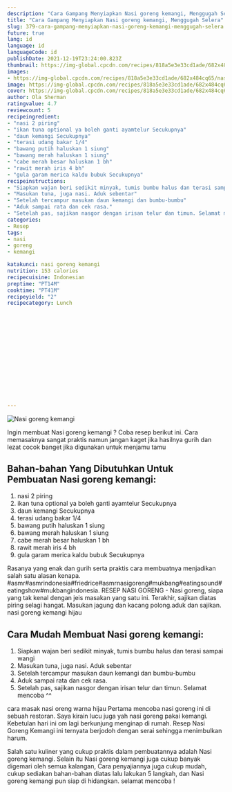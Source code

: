 ```yaml
---
description: "Cara Gampang Menyiapkan Nasi goreng kemangi, Menggugah Selera"
title: "Cara Gampang Menyiapkan Nasi goreng kemangi, Menggugah Selera"
slug: 379-cara-gampang-menyiapkan-nasi-goreng-kemangi-menggugah-selera
future: true
lang: id
language: id
languageCode: id
publishDate: 2021-12-19T23:24:00.823Z 
thumbnail: https://img-global.cpcdn.com/recipes/818a5e3e33cd1ade/682x484cq65/nasi-goreng-kemangi-foto-resep-utama.png
images:
- https://img-global.cpcdn.com/recipes/818a5e3e33cd1ade/682x484cq65/nasi-goreng-kemangi-foto-resep-utama.png
image: https://img-global.cpcdn.com/recipes/818a5e3e33cd1ade/682x484cq65/nasi-goreng-kemangi-foto-resep-utama.png
cover: https://img-global.cpcdn.com/recipes/818a5e3e33cd1ade/682x484cq65/nasi-goreng-kemangi-foto-resep-utama.png
author: Ola Sherman
ratingvalue: 4.7
reviewcount: 5
recipeingredient:
- "nasi 2 piring"
- "ikan tuna optional ya boleh ganti ayamtelur Secukupnya"
- "daun kemangi Secukupnya"
- "terasi udang bakar 1/4"
- "bawang putih haluskan 1 siung"
- "bawang merah haluskan 1 siung"
- "cabe merah besar haluskan 1 bh"
- "rawit merah iris 4 bh"
- "gula garam merica kaldu bubuk Secukupnya"
recipeinstructions:
- "Siapkan wajan beri sedikit minyak, tumis bumbu halus dan terasi sampai wangi"
- "Masukan tuna, juga nasi. Aduk sebentar"
- "Setelah tercampur masukan daun kemangi dan bumbu-bumbu"
- "Aduk sampai rata dan cek rasa."
- "Setelah pas, sajikan nasgor dengan irisan telur dan timun. Selamat mencoba ^^"
categories:
- Resep
tags:
- nasi
- goreng
- kemangi

katakunci: nasi goreng kemangi 
nutrition: 153 calories
recipecuisine: Indonesian
preptime: "PT14M"
cooktime: "PT41M"
recipeyield: "2"
recipecategory: Lunch


     
    
    
    
    
    
    
    
    
    
    
      
    
---
```



![Nasi goreng kemangi](https://img-global.cpcdn.com/recipes/818a5e3e33cd1ade/682x484cq65/nasi-goreng-kemangi-foto-resep-utama.png)

Ingin membuat Nasi goreng kemangi ? Coba resep berikut ini. Cara memasaknya sangat praktis namun jangan kaget jika hasilnya gurih dan lezat cocok banget jika digunakan untuk menjamu tamu

<!--inarticleads1-->

## Bahan-bahan Yang Dibutuhkan Untuk Pembuatan Nasi goreng kemangi:

1. nasi 2 piring
1. ikan tuna optional ya boleh ganti ayamtelur Secukupnya
1. daun kemangi Secukupnya
1. terasi udang bakar 1/4
1. bawang putih haluskan 1 siung
1. bawang merah haluskan 1 siung
1. cabe merah besar haluskan 1 bh
1. rawit merah iris 4 bh
1. gula garam merica kaldu bubuk Secukupnya

Rasanya yang enak dan gurih serta praktis cara membuatnya menjadikan salah satu alasan kenapa. #asmr#asmrindonesia#friedrice#asmrnasigoreng#mukbang#eatingsound#eatingshow#mukbangindonesia. RESEP NASI GORENG - Nasi goreng, siapa yang tak kenal dengan jeis masakan yang satu ini. Terakhir, sajikan diatas piring selagi hangat. Masukan jagung dan kacang polong.aduk dan sajikan. nasi goreng kemangi hijau 

<!--inarticleads2-->

## Cara Mudah Membuat Nasi goreng kemangi:

1. Siapkan wajan beri sedikit minyak, tumis bumbu halus dan terasi sampai wangi
1. Masukan tuna, juga nasi. Aduk sebentar
1. Setelah tercampur masukan daun kemangi dan bumbu-bumbu
1. Aduk sampai rata dan cek rasa.
1. Setelah pas, sajikan nasgor dengan irisan telur dan timun. Selamat mencoba ^^


cara masak nasi oreng warna hijau Pertama mencoba nasi goreng ini di sebuah restoran. Saya kirain lucu juga yah nasi goreng pakai kemangi. Kebetulan hari ini om lagi berkunjung menginap di rumah. Resep Nasi Goreng Kemangi ini ternyata berjodoh dengan serai sehingga menimbulkan harum. 

Salah satu kuliner yang cukup praktis dalam pembuatannya adalah  Nasi goreng kemangi. Selain itu  Nasi goreng kemangi  juga cukup banyak digemari oleh semua kalangan, Cara penyajiannya juga cukup mudah, cukup sediakan bahan-bahan diatas lalu lakukan 5 langkah, dan  Nasi goreng kemangi  pun siap di hidangkan. selamat mencoba !
